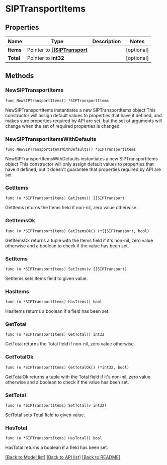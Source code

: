 # SIPTransportItems

## Properties

Name | Type | Description | Notes
------------ | ------------- | ------------- | -------------
**Items** | Pointer to [**[]SIPTransport**](SIPTransport.md) |  | [optional]
**Total** | Pointer to **int32** |  | [optional]

## Methods

### NewSIPTransportItems

`func NewSIPTransportItems() *SIPTransportItems`

NewSIPTransportItems instantiates a new SIPTransportItems object
This constructor will assign default values to properties that have it defined,
and makes sure properties required by API are set, but the set of arguments
will change when the set of required properties is changed

### NewSIPTransportItemsWithDefaults

`func NewSIPTransportItemsWithDefaults() *SIPTransportItems`

NewSIPTransportItemsWithDefaults instantiates a new SIPTransportItems object
This constructor will only assign default values to properties that have it defined,
but it doesn't guarantee that properties required by API are set

### GetItems

`func (o *SIPTransportItems) GetItems() []SIPTransport`

GetItems returns the Items field if non-nil, zero value otherwise.

### GetItemsOk

`func (o *SIPTransportItems) GetItemsOk() (*[]SIPTransport, bool)`

GetItemsOk returns a tuple with the Items field if it's non-nil, zero value otherwise
and a boolean to check if the value has been set.

### SetItems

`func (o *SIPTransportItems) SetItems(v []SIPTransport)`

SetItems sets Items field to given value.

### HasItems

`func (o *SIPTransportItems) HasItems() bool`

HasItems returns a boolean if a field has been set.

### GetTotal

`func (o *SIPTransportItems) GetTotal() int32`

GetTotal returns the Total field if non-nil, zero value otherwise.

### GetTotalOk

`func (o *SIPTransportItems) GetTotalOk() (*int32, bool)`

GetTotalOk returns a tuple with the Total field if it's non-nil, zero value otherwise
and a boolean to check if the value has been set.

### SetTotal

`func (o *SIPTransportItems) SetTotal(v int32)`

SetTotal sets Total field to given value.

### HasTotal

`func (o *SIPTransportItems) HasTotal() bool`

HasTotal returns a boolean if a field has been set.

[[Back to Model list]](../README.md#documentation-for-models) [[Back to API list]](../README.md#documentation-for-api-endpoints) [[Back to README]](../README.md)
